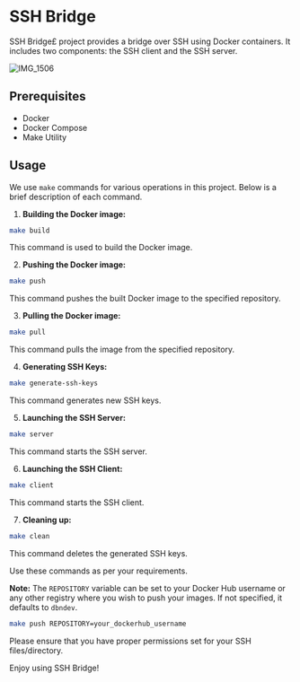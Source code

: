# SSH Bridge

SSH Bridge£ project provides a bridge over SSH using Docker containers. It includes two components: the SSH client and the SSH server.

![IMG_1506](https://github.com/user-attachments/assets/955cdc8e-9631-46a0-b26b-2dacf269337d)

## Prerequisites

- Docker
- Docker Compose
- Make Utility

## Usage

We use `make` commands for various operations in this project. Below is a brief description of each command.

1. **Building the Docker image:**

```bash
make build
```
This command is used to build the Docker image.

2. **Pushing the Docker image:**

```bash
make push
```
This command pushes the built Docker image to the specified repository.

3. **Pulling the Docker image:**

```bash
make pull
```
This command pulls the image from the specified repository.

4. **Generating SSH Keys:**

```bash
make generate-ssh-keys
```
This command generates new SSH keys.

5. **Launching the SSH Server:**

```bash
make server
```
This command starts the SSH server.

6. **Launching the SSH Client:**

```bash
make client
```
This command starts the SSH client.

7. **Cleaning up:**

```bash
make clean
```
This command deletes the generated SSH keys.

Use these commands as per your requirements.

**Note:**
The `REPOSITORY` variable can be set to your Docker Hub username or any other registry where you wish to push your images. If not specified, it defaults to `dbndev`.

```bash
make push REPOSITORY=your_dockerhub_username
```

Please ensure that you have proper permissions set for your SSH files/directory.

Enjoy using SSH Bridge!